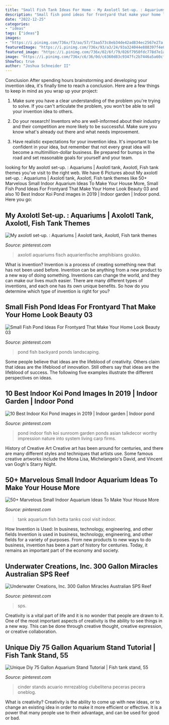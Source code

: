 ```yaml
---
title: "Small Fish Tank Ideas For Home - My Axolotl Set-up. : Aquariums"
description: "Small fish pond ideas for frontyard that make your home look beauty 03"
date: "2022-12-25"
categories:
- "ideas"
tags: ["ideas"]
images:
- "https://i.pinimg.com/736x/f3/aa/57/f3aa573c8eb34de42ad834ec2567e27a.jpg"
featuredImage: "https://i.pinimg.com/736x/93/a3/24/93a324044e888397f4e08eb108e80703.jpg"
featured_image: "https://i.pinimg.com/736x/02/6f/79/026f7950fdc778d7e1a9285c1ef80bb2.jpg"
image: "https://i.pinimg.com/736x/c6/36/0d/c6360d83c9347fc2b7446a5a60cff61b.jpg"
ShowToc: true
author: "Joshua Schneider II"
---
```



Conclusion
After spending hours brainstorming and developing your invention idea, it's finally time to reach a conclusion. Here are a few things to keep in mind as you wrap up your project:
1. Make sure you have a clear understanding of the problem you're trying to solve. If you can't articulate the problem, you won't be able to sell your invention idea to others.

2. Do your research! Inventors who are well-informed about their industry and their competition are more likely to be successful. Make sure you know what's already out there and what needs improvement.

3. Have realistic expectations for your invention idea. It's important to be confident in your idea, but remember that not every great idea will become a multimillion-dollar business. Be prepared for bumps in the road and set reasonable goals for yourself and your team.

	

		
looking for My axolotl set-up. : Aquariums | Axolotl tank, Axolotl, Fish tank themes you've visit to the right web. We have 6 Pictures about My axolotl set-up. : Aquariums | Axolotl tank, Axolotl, Fish tank themes like 50+ Marvelous Small Indoor Aquarium Ideas To Make Your House More, Small Fish Pond Ideas For Frontyard That Make Your Home Look Beauty 03 and also 10 Best Indoor Koi Pond images in 2019 | Indoor garden | Indoor pond. Here you go:
		
    
## My Axolotl Set-up. : Aquariums | Axolotl Tank, Axolotl, Fish Tank Themes

<img loading=lazy src="https://i.pinimg.com/736x/f3/aa/57/f3aa573c8eb34de42ad834ec2567e27a.jpg" onerror="this.onerror=null;this.src='https://tse2.mm.bing.net/th?id=OIP.1jW6ii3PqPSCjq3JTndj5QHaFj&amp;pid=15.1';" alt="My axolotl set-up. : Aquariums | Axolotl tank, Axolotl, Fish tank themes">

_Source: pinterest.com_

>axolotl aquariums fisch aquarienfische amphibians goukko. 

	

What is invention?
Invention is a process of creating something new that has not been used before. Invention can be anything from a new product to a new way of doing something. Inventions can change the world, and they can make our lives much easier. There are many different types of inventions, and each one has its own unique benefits. So how do you determine which type of invention is right for you?

    
## Small Fish Pond Ideas For Frontyard That Make Your Home Look Beauty 03

<img loading=lazy src="https://i.pinimg.com/736x/02/6f/79/026f7950fdc778d7e1a9285c1ef80bb2.jpg" onerror="this.onerror=null;this.src='https://tse1.mm.bing.net/th?id=OIP.CwCZACWOjAZTi_Tr24v1xAHaJ3&amp;pid=15.1';" alt="Small Fish Pond Ideas For Frontyard That Make Your Home Look Beauty 03">

_Source: pinterest.com_

>pond fish backyard ponds landscaping. 

	

Some people believe that ideas are the lifeblood of creativity. Others claim that ideas are the lifeblood of innovation. Still others say that ideas are the lifeblood of success. The following five examples illustrate the different perspectives on ideas.

    
## 10 Best Indoor Koi Pond Images In 2019 | Indoor Garden | Indoor Pond

<img loading=lazy src="https://i.pinimg.com/736x/c6/36/0d/c6360d83c9347fc2b7446a5a60cff61b.jpg" onerror="this.onerror=null;this.src='https://tse1.mm.bing.net/th?id=OIP.LQcIKX4YEB39PbWvCTPfXgHaLH&amp;pid=15.1';" alt="10 Best Indoor Koi Pond images in 2019 | Indoor garden | Indoor pond">

_Source: pinterest.com_

>pond indoor fish koi sunroom garden ponds asian talkdecor worthy impression nature into system living carp firms. 

	

History of Creative Art
Creative art has been around for centuries, and there are many different styles and techniques that artists use. Some famous creative artworks include the Mona Lisa, Michelangelo's David, and Vincent van Gogh's Starry Night.

    
## 50+ Marvelous Small Indoor Aquarium Ideas To Make Your House More

<img loading=lazy src="https://i.pinimg.com/736x/ee/a5/c4/eea5c4ed613c7e7482f836511e1edf41.jpg" onerror="this.onerror=null;this.src='https://tse4.mm.bing.net/th?id=OIP.npn6_i8udH4hFHEbwNpDHQHaJ6&amp;pid=15.1';" alt="50+ Marvelous Small Indoor Aquarium Ideas To Make Your House More">

_Source: pinterest.com_

>tank aquarium fish betta tanks cool visit indoor. 

	

How Invention is Used: In business, technology, engineering, and other fields
Invention is used in business, technology, engineering, and other fields for a variety of purposes. From new products to new ways to do business, invention has been a part of history for centuries. Today, it remains an important part of the economy and society.

    
## Underwater Creations, Inc. 300 Gallon Miracles Australian SPS Reef

<img loading=lazy src="https://i.pinimg.com/736x/93/a3/24/93a324044e888397f4e08eb108e80703.jpg" onerror="this.onerror=null;this.src='https://tse2.mm.bing.net/th?id=OIP.Wg4-ge-vY9jvEkTS8cvifAHaE2&amp;pid=15.1';" alt="Underwater Creations, Inc. 300 Gallon Miracles Australian SPS Reef">

_Source: pinterest.com_

>sps. 

	

Creativity is a vital part of life and it is no wonder that people are drawn to it. One of the most important aspects of creativity is the ability to see things in a new way. This can be done through creative thought, creative expression, or creative collaboration.

    
## Unique Diy 75 Gallon Aquarium Stand Tutorial | Fish Tank Stand, 55

<img loading=lazy src="https://i.pinimg.com/736x/bd/f2/59/bdf2598f21f0179646416a52b25dd15f.jpg" onerror="this.onerror=null;this.src='https://tse2.mm.bing.net/th?id=OIP.5dGPSr8qrItZ94igyUuufwHaLE&amp;pid=15.1';" alt="Unique Diy 75 Gallon Aquarium Stand Tutorial | Fish tank stand, 55">

_Source: pinterest.com_

>cinder stands acuario mrrezablog clubelitena peceras pecera oneblog. 

	

What is creativity?
Creativity is the ability to come up with new ideas, or to change an existing idea in order to make it more efficient or effective. It is a power that many people use to their advantage, and can be used for good or bad.

